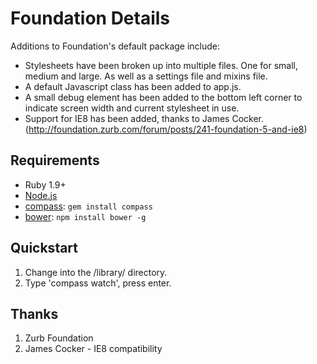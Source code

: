 # Foundation Details

Additions to Foundation's default package include:

* Stylesheets have been broken up into multiple files. One for small, medium and large. As well as a settings file and mixins file.
* A default Javascript class has been added to app.js.
* A small debug element has been added to the bottom left corner to indicate screen width and current stylesheet in use.
* Support for IE8 has been added, thanks to James Cocker. (http://foundation.zurb.com/forum/posts/241-foundation-5-and-ie8)

## Requirements

  * Ruby 1.9+
  * [Node.js](http://nodejs.org)
  * [compass](http://compass-style.org/): `gem install compass`
  * [bower](http://bower.io): `npm install bower -g`

## Quickstart

1. Change into the /library/ directory.
2. Type 'compass watch', press enter.

## Thanks

1. Zurb Foundation
2. James Cocker - IE8 compatibility



